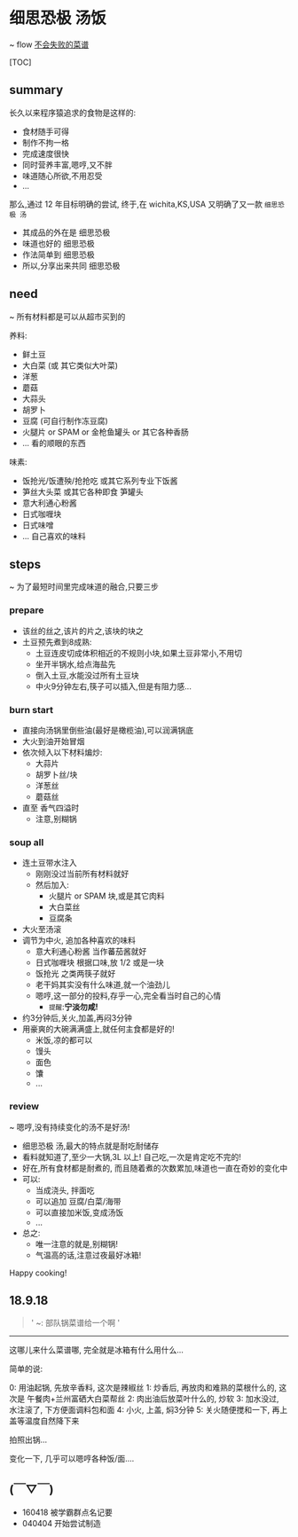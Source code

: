 # 细思恐极 汤饭
~ flow [不会失败的菜谱](http://wiki.woodpecker.org.cn/moin/ZqCookbook)

[TOC]

## summary
长久以来程序猿追求的食物是这样的:

- 食材随手可得
- 制作不拘一格
- 完成速度很快
- 同时营养丰富,嗯哼,又不胖
- 味道随心所欲,不用忍受
- ...

那么,通过 12 年目标明确的尝试,
终于,在 wichita,KS,USA 又明确了又一款 `细思恐极 汤`

- 其成品的外在是 细思恐极
- 味道也好的 细思恐极
- 作法简单到 细思恐极
- 所以,分享出来共同 细思恐极

## need
~ 所有材料都是可以从超市买到的

养料:

- 鲜土豆
- 大白菜 (或 其它类似大叶菜)
- 洋葱
- 蘑菇 
- 大蒜头
- 胡罗卜
- 豆腐 (可自行制作冻豆腐)
- 火腿片 or SPAM or 金枪鱼罐头 or 其它各种香肠
- ... 看的顺眼的东西

味素:

- 饭抢光/饭遭殃/抢抢吃 或其它系列专业下饭酱
- 笋丝大头菜 或其它各种即食 笋罐头
- 意大利通心粉酱
- 日式咖喱块
- 日式味噌
- ... 自己喜欢的味料


## steps
~ 为了最短时间里完成味道的融合,只要三步

### prepare

- 该丝的丝之,该片的片之,该块的块之
- 土豆预先煮到8成熟:    
    + 土豆连皮切成体积相近的不规则小块,如果土豆非常小,不用切
    + 坐开半锅水,给点海盐先
    + 倒入土豆,水能没过所有土豆块
    + 中火9分钟左右,筷子可以插入,但是有阻力感...

### burn start

- 直接向汤锅里倒些油(最好是橄榄油),可以润满锅底
- 大火到油开始冒烟
- 依次倾入以下材料煸炒:
    + 大蒜片
    + 胡罗卜丝/块
    + 洋葱丝
    + 蘑菇丝
- 直至 香气四溢时
    + 注意,别糊锅

### soup all

- 连土豆带水注入
    + 刚刚没过当前所有材料就好
    + 然后加入:
        * 火腿片 or SPAM 块,或是其它肉料
        * 大白菜丝
        * 豆腐条
- 大火至汤滚
- 调节为中火, 追加各种喜欢的味料
    + 意大利通心粉酱 当作蕃茄酱就好
    + 日式咖喱块 根据口味,放 1/2 或是一块
    + 饭抢光 之类两筷子就好
    + 老干妈其实没有什么味道,就一个油劲儿
    + 嗯哼,这一部分的投料,存乎一心,完全看当时自己的心情
        * `提醒`:**宁淡勿咸!**
- 约3分钟后,关火,加盖,再闷3分钟
- 用豪爽的大碗满满盛上,就任何主食都是好的!
    + 米饭,凉的都可以
    + 馒头
    + 面色
    + 馕
    + ...


### review
~ 嗯哼,没有持续变化的汤不是好汤!

- 细思恐极 汤,最大的特点就是耐吃耐储存
- 看料就知道了,至少一大锅,3L 以上! 自己吃,一次是肯定吃不完的!
- 好在,所有食材都是耐煮的, 而且随着煮的次数累加,味道也一直在奇妙的变化中
- 可以:
    + 当成浇头, 拌面吃
    + 可以追加 豆腐/白菜/海带
    + 可以直接加米饭,变成汤饭
    + ...
- 总之:
    + 唯一注意的就是,别糊锅!
    + 气温高的话,注意过夜最好冰箱!


Happy cooking!

## 18.9.18
> ' ~: 部队锅菜谱给一个啊 '

- - - - - - - - - - - - - - -
这哪儿来什么菜谱哪, 完全就是冰箱有什么用什么...

简单的说:

0: 用油起锅, 先放辛香料, 这次是辣椒丝
1: 炒香后, 再放肉和难熟的菜根什么的, 这次是 午餐肉+兰州富硒大白菜帮丝
2: 肉出油后放菜叶什么的, 炒软
3: 加水没过, 水注滚了, 下方便面调料包和面
4: 小火, 上盖, 焖3分钟
5: 关火随便搅和一下, 再上盖等温度自然降下来

拍照出锅...

变化一下, 几乎可以嗯哼各种饭/面....

## (￣▽￣)

- 160418 被学霸群点名记要
- 040404 开始尝试制造 


